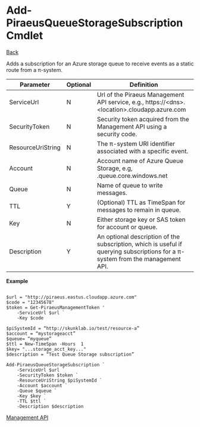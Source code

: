 ﻿



Add-PiraeusQueueStorageSubscription Cmdlet
=====
[Back](MgmtApi.md)

Adds a subscription for an Azure storage queue to receive events as a static route from a π-system.

**Parameter**     | **Optional** | **Definition**                                                                                                                      |
|-------------------|--------------|-------------------------------------------------------------------------------------------------------------------------------------|
| ServiceUrl        | N            | Url of the Piraeus Management API service, e.g., https://\<dns\>.\<location\>.cloudapp.azure.com                                    |
| SecurityToken     | N            | Security token acquired from the Management API using a security code.                                                              |
| ResourceUriString | N            | The π-system URI identifier associated with a specific event.                                                                       |
| Account           | N            | Account name of Azure Queue Storage, e.g, <account>.queue.core.windows.net                                                                                                |
| Queue| N            | Name of queue to write messages.                                                                                                        |
| TTL| Y| (Optional) TTL as TimeSpan for messages to remain in queue.|                                                                                              |
| Key| N            | Either storage key or SAS token for account or queue.               |
| Description       | Y            | An optional description of the subscription, which is useful if querying subscriptions for a π-system from the management API.      |


**Example**

```

$url = "http://piraeus.eastus.cloudapp.azure.com"  
$code = "12345678"  
$token = Get-PiraeusManagementToken '
	-ServiceUrl $url `
	-Key $code 

$piSystemId = “http://skunklab.io/test/resource-a”  
$account = “mystorageacct”  
$queue= “myqueue”  
$ttl = New-TimeSpan -Hours  1
$key= "...storage_acct_key..."
$description = “Test Queue Storage subscription”

Add-PiraeusQueueStorageSubscription `
	-ServiceUrl $url `
	-SecurityToken $token `	
	-ResourceUriString $piSystemId `  
	-Account $account `
	-Queue $queue `
	-Key $key ` 
	-TTL $ttl `
	-Description $description
```

[Management API](MgmtApi.md)

